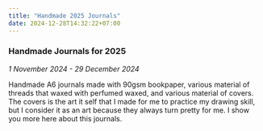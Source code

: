```yaml
---
title: "Handmade 2025 Journals"
date: 2024-12-28T14:32:22+07:00
---
```


### Handmade Journals for 2025

*1 November 2024 - 29 December 2024*

Handmade A6 journals made with 90gsm bookpaper, various material of threads that waxed with perfumed waxed, and various material of covers. The covers is the art it self that I made for me to practice my drawing skill, but I consider it as an art because they always turn pretty for me. I show you more here about this journals.